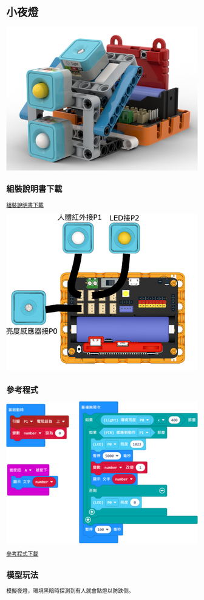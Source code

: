 # 小夜燈

![](../images/nightlight.png)

## 組裝說明書下載

[組裝說明書下載](https://drive.google.com/drive/folders/1wg_edUZFrqyUONA0FJ6vFBkGArRsfnf4?usp=sharing)

![](../images/nightlight_wire.png)

## 參考程式

![](../images/nightlight_code.png)

[參考程式下載](https://makecode.microbit.org/_EsDXUqdKKMET)

## 模型玩法

模擬夜燈，環境黑暗時探測到有人就會點燈以防跌倒。

